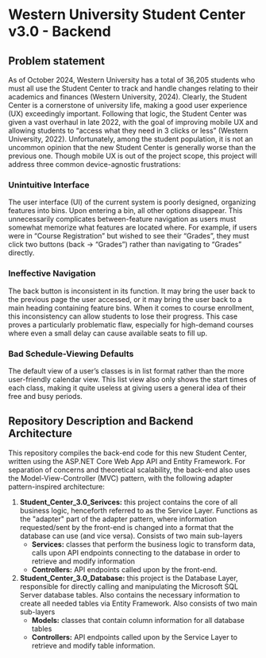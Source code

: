 # Western University Student Center v3.0 - Backend
## Problem statement
As of October 2024, Western University has a total of 36,205 students who must all use the Student Center to track and handle changes relating to their academics and finances (Western University, 2024). Clearly, the Student Center is a cornerstone of university life, making a good user experience (UX) exceedingly important. Following that logic, the Student Center was given a vast overhaul in late 2022, with the goal of improving mobile UX and allowing students to “access what they need in 3 clicks or less” (Western University, 2022). 
Unfortunately, among the student population, it is not an uncommon opinion that the new Student Center is generally worse than the previous one. Though mobile UX is out of the project scope, this project will address three common device-agnostic frustrations:
### Unintuitive Interface
The user interface (UI) of the current system is poorly designed, organizing features into bins. Upon entering a bin, all other options disappear. This unnecessarily complicates between-feature navigation as users must somewhat memorize what features are located where. For example, if users were in “Course Registration” but wished to see their “Grades”, they must click two buttons (back → “Grades”) rather than navigating to “Grades” directly.

### Ineffective Navigation
The back button is inconsistent in its function. It may bring the user back to the previous page the user accessed, or it may bring the user back to a main heading containing feature bins. When it comes to course enrollment, this inconsistency can allow students to lose their progress. This case proves a particularly problematic flaw, especially for high-demand courses where even a small delay can cause available seats to fill up.

### Bad Schedule-Viewing Defaults
The default view of a user’s classes is in list format rather than the more user-friendly calendar view. This list view also only shows the start times of each class, making it quite useless at giving users a general idea of their free and busy periods. 

## Repository Description and Backend Architecture
This repository compiles the back-end code for this new Student Center, written using the ASP.NET Core Web App API and Entity Framework. For separation of concerns and theoretical scalability, the back-end also uses the Model-View-Controller (MVC) pattern, with the following adapter pattern-inspired architecture:

1. **Student_Center_3.0_Serivces:** this project contains the core of all business logic, henceforth referred to as the Service Layer. Functions as the "adapter" part of the adapter pattern, where information requested/sent by the front-end is changed into a format that the database can use (and vice versa). Consists of two main sub-layers
    - **Services:** classes that perform the business logic to transform data, calls upon API endpoints connecting to the database in order to retrieve and modify information
    - **Controllers:** API endpoints called upon by the front-end.
2. **Student_Center_3.0_Database:** this project is the Database Layer, responsible for directly calling and manipulating the Microsoft SQL Server database tables. Also contains the necessary information to create all needed tables via Entity Framework. Also consists of two main sub-layers
    - **Models:** classes that contain column information for all database tables
    - **Controllers:** API endpoints called upon by the Service Layer to retrieve and modify table information.
